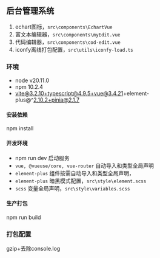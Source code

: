 ## 后台管理系统

 1. echart图标，`src\components\EchartVue`
 2. 富文本编辑器，`src\components\myEdit.vue`
 3. 代码编辑器，`src\components\cod-edit.vue`
 4. iconfy离线打包配置，`src\utils\iconfy-load.ts`

### 环境
- node v20.11.0
- npm 10.2.4
- vite@3.2.10+typescript@4.9.5+vue@3.4.21+element-plus@^2.10.2+pinia@2.1.7

#### 安装依赖

npm install

#### 开发环境

* npm run dev 启动服务
* `vue, @vueuse/core, vue-router` 自动导入和类型全局声明
* `element-plus` 组件按需自动导入和类型全局声明，
* `element-plus` 暗黑模式配置，`src\style\element.scss`
* `scss` 变量全局声明，`src\style\variables.scss`

#### 生产打包

npm run build

### 打包配置

gzip+去除console.log
